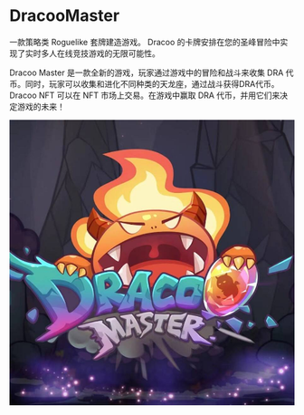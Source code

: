 # DracooMaster

一款策略类 Roguelike 套牌建造游戏。 Dracoo 的卡牌安排在您的圣峰冒险中实现了实时多人在线竞技游戏的无限可能性。

Dracoo Master 是一款全新的游戏，玩家通过游戏中的冒险和战斗来收集 DRA 代币。同时，玩家可以收集和进化不同种类的天龙座，通过战斗获得DRA代币。Dracoo NFT 可以在 NFT 市场上交易。在游戏中赢取 DRA 代币，并用它们来决定游戏的未来！

![channels4_profile](channels4_profile.jpg)
